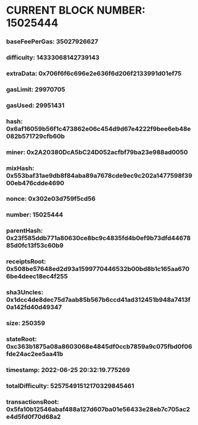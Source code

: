 # CURRENT BLOCK NUMBER: 15025444

### baseFeePerGas: 35027926627
### difficulty: 14333068142739143
### extraData: 0x706f6f6c696e2e636f6d206f2133991d01ef75
### gasLimit: 29970705
### gasUsed: 29951431
### hash: 0x6af16059b56f1c473862e06c454d9d67e4222f9bee6eb48e082b571729cfb60b
### miner: 0x2A20380DcA5bC24D052acfbf79ba23e988ad0050
### mixHash: 0x553baf31ae9db8f84aba89a7678cde9ec9c202a1477598f3900eb476cdde4690
### nonce: 0x302e03d759f5cd56
### number: 15025444
### parentHash: 0x23f585ddb771a80630ce8bc9c4835fd4b0ef9b73dfd4467885d0fc13f53c60b9
### receiptsRoot: 0x508be57648ed2d93a1599770446532b00bd8b1c165aa6706be4deec18ec4f255
### sha3Uncles: 0x1dcc4de8dec75d7aab85b567b6ccd41ad312451b948a7413f0a142fd40d49347
### size: 250359
### stateRoot: 0xc363b1875a08a8603068e4845df0ccb7859a9c075fbd0f06fde24ac2ee5aa41b
### timestamp: 2022-06-25 20:32:19.775269
### totalDifficulty: 52575491512170329845461
### transactionsRoot: 0x5fa10b12546abaf488a127d607ba01e56433e28eb7c705ac2e4d5fd0f70d68a2
